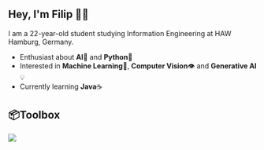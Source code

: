 ## Hey, I'm Filip 👋🏻

I am a 22-year-old student studying Information Engineering at HAW Hamburg, Germany.

- Enthusiast about **AI**🤖 and **Python**🐍
- Interested in **Machine Learning**🧠, **Computer Vision**👁️ and **Generative AI**💡
- Currently learning **Java**☕

## 📦**Toolbox**

<p align="left">
  <a href="https://skillicons.dev">
    <img src="https://skillicons.dev/icons?i=c,python,github,java" />
  </a>
</p>

